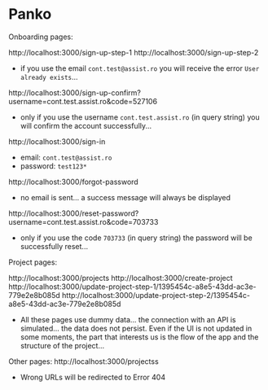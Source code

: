 # Panko

Onboarding pages:

http://localhost:3000/sign-up-step-1
http://localhost:3000/sign-up-step-2

- if you use the email `cont.test@assist.ro` you will receive the error `User already exists`...

http://localhost:3000/sign-up-confirm?username=cont.test.assist.ro&code=527106

- only if you use the username `cont.test.assist.ro` (in query string) you will confirm the account successfully...

http://localhost:3000/sign-in

- email: `cont.test@assist.ro`
- password: `test123*`

http://localhost:3000/forgot-password

- no email is sent... a success message will always be displayed

http://localhost:3000/reset-password?username=cont.test.assist.ro&code=703733

- only if you use the code `703733` (in query string) the password will be successfully reset...

Project pages:

http://localhost:3000/projects
http://localhost:3000/create-project
http://localhost:3000/update-project-step-1/1395454c-a8e5-43dd-ac3e-779e2e8b085d
http://localhost:3000/update-project-step-2/1395454c-a8e5-43dd-ac3e-779e2e8b085d

- All these pages use dummy data... the connection with an API is simulated... the data does not persist. Even if the UI is not updated in some moments, the part that interests us is the flow of the app and the structure of the project...

Other pages:
http://localhost:3000/projectss

- Wrong URLs will be redirected to Error 404
